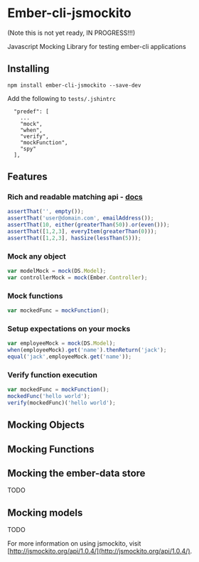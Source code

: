 # Ember-cli-jsmockito

(Note this is not yet ready, IN PROGRESS!!!)

Javascript Mocking Library for testing ember-cli applications

## Installing
```
npm install ember-cli-jsmockito --save-dev
```

Add the following to `tests/.jshintrc`

```
  "predef": [
    ...
    "mock",
    "when",
    "verify",
    "mockFunction",
    "spy"
  ],
  ```

## Features

### Rich and readable matching api - [docs](http://danielmartins.ninja/jshamcrest/modules/matchers.html)
```javascript
assertThat('', empty());
assertThat('user@domain.com', emailAddress());
assertThat(10, either(greaterThan(50)).or(even()));
assertThat([1,2,3], everyItem(greaterThan(0)));
assertThat([1,2,3], hasSize(lessThan(5)));
```

### Mock any object
```javascript
var modelMock = mock(DS.Model);
var controllerMock = mock(Ember.Controller);
```
### Mock functions
```javascript
var mockedFunc = mockFunction();
```
### Setup expectations on your mocks
```javascript
var employeeMock = mock(DS.Model);
when(employeeMock).get('name').thenReturn('jack');
equal('jack',employeeMock.get('name'));
```

### Verify function execution
```javascript
var mockedFunc = mockFunction();
mockedFunc('hello world');
verify(mockedFunc)('hello world');
```

## Mocking Objects

## Mocking Functions

## Mocking the ember-data store
TODO

## Mocking models
TODO

For more information on using jsmockito, visit [http://jsmockito.org/api/1.0.4/](http://jsmockito.org/api/1.0.4/).
